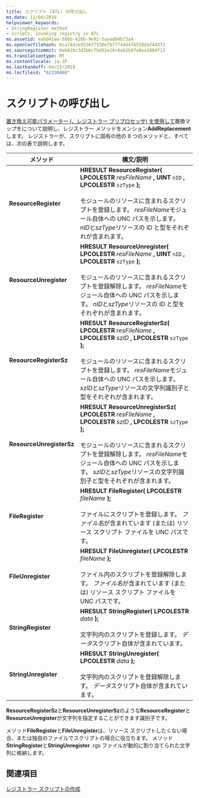```yaml
---
title: スクリプト (ATL) の呼び出し
ms.date: 11/04/2016
helpviewer_keywords:
- StringRegister method
- scripts, invoking registry in ATL
ms.assetid: eabd41ee-586b-4266-9e92-5aaad04b73a4
ms.openlocfilehash: 6ca744ced53677550e7b77f44d4f6550da744372
ms.sourcegitcommit: 0ab61bc3d2b6cfbd52a16c6ab2b97a8ea1864f12
ms.translationtype: MT
ms.contentlocale: ja-JP
ms.lasthandoff: 04/23/2019
ms.locfileid: "62250468"
---
```

# <a name="invoking-scripts"></a>スクリプトの呼び出し

[置き換え可能パラメーター (、レジストラー プリプロセッサ) を使用して](../atl/using-replaceable-parameters-the-registrar-s-preprocessor.md)置換マップをについて説明し、レジストラー メソッドをメンション**AddReplacement**します。 レジストラーが、スクリプトに固有の他の 8 つのメソッドと、すべては、次の表で説明します。

|メソッド|構文/説明|
|------------|-------------------------|
|**ResourceRegister**|**HRESULT ResourceRegister( LPCOLESTR**  *resFileName* **, UINT**  `nID` **, LPCOLESTR**  `szType` **);**<br /><br /> モジュールのリソースに含まれるスクリプトを登録します。 *resFileName*モジュール自体への UNC パスを示します。 *nID*と*szType*リソースの ID と型をそれぞれが含まれます。|
|**ResourceUnregister**|**HRESULT ResourceUnregister( LPCOLESTR**  *resFileName* **, UINT**  `nID` **, LPCOLESTR**  `szType` **);**<br /><br /> モジュールのリソースに含まれるスクリプトを登録解除します。 *resFileName*モジュール自体への UNC パスを示します。 *nID*と*szType*リソースの ID と型をそれぞれが含まれます。|
|**ResourceRegisterSz**|**HRESULT ResourceRegisterSz( LPCOLESTR**  *resFileName* **, LPCOLESTR**  *szID* **, LPCOLESTR**  `szType` **);**<br /><br /> モジュールのリソースに含まれるスクリプトを登録します。 *resFileName*モジュール自体への UNC パスを示します。 *szID*と*szType*リソースの文字列識別子と型をそれぞれが含まれます。|
|**ResourceUnregisterSz**|**HRESULT ResourceUnregisterSz( LPCOLESTR**  *resFileName* **, LPCOLESTR**  *szID* **, LPCOLESTR**  `szType` **);**<br /><br /> モジュールのリソースに含まれるスクリプトを登録解除します。 *resFileName*モジュール自体への UNC パスを示します。 *szID*と*szType*リソースの文字列識別子と型をそれぞれが含まれます。|
|**FileRegister**|**HRESULT FileRegister( LPCOLESTR**  *fileName*  **);**<br /><br /> ファイルにスクリプトを登録します。 *ファイル名*が含まれています (または) リソース スクリプト ファイルを UNC パスです。|
|**FileUnregister**|**HRESULT FileUnregister( LPCOLESTR**  *fileName*  **);**<br /><br /> ファイル内のスクリプトを登録解除します。 *ファイル名*が含まれています (または) リソース スクリプト ファイルを UNC パスです。|
|**StringRegister**|**HRESULT StringRegister( LPCOLESTR**  *data*  **);**<br /><br /> 文字列内のスクリプトを登録します。 *データ*スクリプト自体が含まれています。|
|**StringUnregister**|**HRESULT StringUnregister( LPCOLESTR**  *data*  **);**<br /><br /> 文字列内のスクリプトを登録解除します。 *データ*スクリプト自体が含まれています。|

**ResourceRegisterSz**と**ResourceUnregisterSz**のような**ResourceRegister**と**ResourceUnregister**が文字列を指定することができます識別子です。

メソッド**FileRegister**と**FileUnregister**は、リソース スクリプトしたくない場合、または独自のファイルでスクリプトの場合に役立ちます。 メソッド**StringRegister**と**StringUnregister** .rgs ファイルが動的に割り当てられた文字列に格納します。

## <a name="see-also"></a>関連項目

[レジストラー スクリプトの作成](../atl/creating-registrar-scripts.md)
